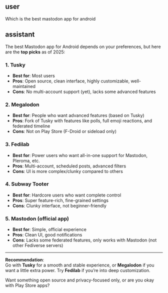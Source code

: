 ## user
Which is the best mastodon app for android 
## assistant

The best Mastodon app for Android depends on your preferences, but here are the **top picks** as of 2025:

### **1. Tusky**
- **Best for**: Most users
- **Pros**: Open source, clean interface, highly customizable, well-maintained
- **Cons**: No multi-account support (yet), lacks some advanced features

### **2. Megalodon**
- **Best for**: People who want advanced features (based on Tusky)
- **Pros**: Fork of Tusky with features like polls, full emoji reactions, and federated timeline
- **Cons**: Not on Play Store (F-Droid or sideload only)

### **3. Fedilab**
- **Best for**: Power users who want all-in-one support for Mastodon, Pleroma, etc.
- **Pros**: Multi-account, scheduled posts, advanced filters
- **Cons**: UI is more complex/clunky compared to others

### **4. Subway Tooter**
- **Best for**: Hardcore users who want complete control
- **Pros**: Super feature-rich, fine-grained settings
- **Cons**: Clunky interface, not beginner-friendly

### **5. Mastodon (official app)**
- **Best for**: Simple, official experience
- **Pros**: Clean UI, good notifications
- **Cons**: Lacks some federated features, only works with Mastodon (not other Fediverse servers)

---

**Recommendation**:  
Go with **Tusky** for a smooth and stable experience, or **Megalodon** if you want a little extra power. Try **Fedilab** if you’re into deep customization.

Want something open source and privacy-focused only, or are you okay with Play Store apps?